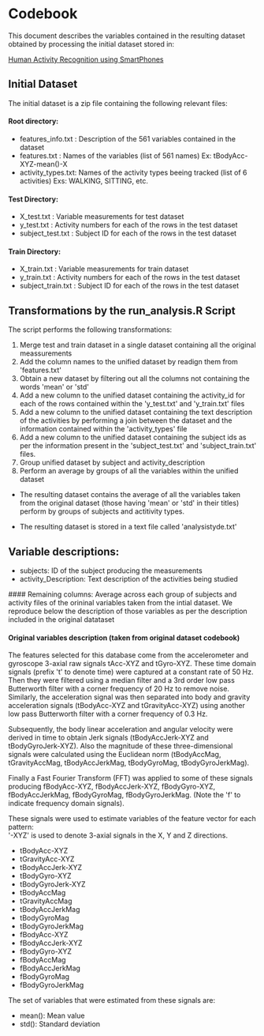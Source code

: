 # Codebook 

This document describes the variables contained in the resulting dataset obtained by processing the initial dataset stored in:

[Human Activity Recognition using SmartPhones](https://d396qusza40orc.cloudfront.net/getdata%2Fprojectfiles%2FUCI%20HAR%20Dataset.zip "https://d396qusza40orc.cloudfront.net/getdata%2Fprojectfiles%2FUCI%20HAR%20Dataset.zip")

## Initial Dataset

The initial dataset is a zip file containing the following relevant files:

#### Root directory:

* features_info.txt : Description of the 561 variables contained in the dataset
* features.txt      : Names of the variables (list of 561 names) Ex: tBodyAcc-XYZ-mean()-X
* activity_types.txt: Names of the activity types beeing tracked (list of 6 activities) Exs: WALKING, SITTING, etc.

#### Test Directory:

* X_test.txt        : Variable measurements for test dataset
* y_test.txt	  : Activity numbers for each of the rows in the test dataset
* subject_test.txt  : Subject ID for each of the rows in the test dataset


#### Train Directory:

* X_train.txt        : Variable measurements for train dataset
* y_train.txt        : Activity numbers for each of the rows in the test dataset
* subject_train.txt  : Subject ID for each of the rows in the test dataset


## Transformations by the run_analysis.R Script

The script performs the following transformations:

1. Merge test and train dataset in a single dataset containing all the original meassurements
2. Add the column names to the unified dataset by readign them from 'features.txt'
3. Obtain a new dataset by filtering out all the columns not containing the words 'mean' or 'std'
4. Add a new column to the unified dataset containing the activity_id for each of the rows contained within the 'y_test.txt' and 'y_train.txt' files
5. Add a new column to the unified dataset containing the text description of the activities by performing a join between the dataset and the information contained within the 'activity_types' file
6. Add a new column to the unified dataset containing the subject ids as per the information present in the 'subject_test.txt' and 'subject_train.txt' files.
7. Group unified dataset by subject and activity_description
8. Perform an average by groups of all the variables within the unified dataset

* The resulting dataset contains the average of all the variables taken from the original dataset (those having 'mean' or 'std' in their titles) perform by groups of subjects and actitivity types.

* The resulting dataset is stored in a text file called 'analysistyde.txt'
 
## Variable descriptions:

* subjects: ID of the subject producing the measurements
* activity_Description: Text description of the activities being studied

#### Remaining columns: Average across each group of subjects and activity files of the orininal variables taken from the intial dataset. We reproduce below the description of those variables as per the description included in the original datataset

#### Original variables description (taken from original dataset codebook)

The features selected for this database come from the accelerometer and gyroscope 3-axial raw signals tAcc-XYZ and tGyro-XYZ. These time domain signals (prefix 't' to denote time) were captured at a constant rate of 50 Hz. Then they were filtered using a median filter and a 3rd order low pass Butterworth filter with a corner frequency of 20 Hz to remove noise. Similarly, the acceleration signal was then separated into body and gravity acceleration signals (tBodyAcc-XYZ and tGravityAcc-XYZ) using another low pass Butterworth filter with a corner frequency of 0.3 Hz. 

Subsequently, the body linear acceleration and angular velocity were derived in time to obtain Jerk signals (tBodyAccJerk-XYZ and tBodyGyroJerk-XYZ). Also the magnitude of these three-dimensional signals were calculated using the Euclidean norm (tBodyAccMag, tGravityAccMag, tBodyAccJerkMag, tBodyGyroMag, tBodyGyroJerkMag). 

Finally a Fast Fourier Transform (FFT) was applied to some of these signals producing fBodyAcc-XYZ, fBodyAccJerk-XYZ, fBodyGyro-XYZ, fBodyAccJerkMag, fBodyGyroMag, fBodyGyroJerkMag. (Note the 'f' to indicate frequency domain signals). 

These signals were used to estimate variables of the feature vector for each pattern:  
'-XYZ' is used to denote 3-axial signals in the X, Y and Z directions.

* tBodyAcc-XYZ
* tGravityAcc-XYZ
* tBodyAccJerk-XYZ
* tBodyGyro-XYZ
* tBodyGyroJerk-XYZ
* tBodyAccMag
* tGravityAccMag
* tBodyAccJerkMag
* tBodyGyroMag
* tBodyGyroJerkMag
* fBodyAcc-XYZ
* fBodyAccJerk-XYZ
* fBodyGyro-XYZ
* fBodyAccMag
* fBodyAccJerkMag
* fBodyGyroMag
* fBodyGyroJerkMag

The set of variables that were estimated from these signals are: 

* mean(): Mean value
* std(): Standard deviation


 

